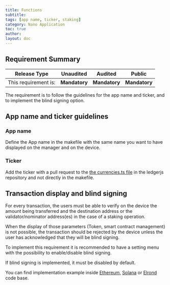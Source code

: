 ```yaml
---
title: Functions
subtitle:
tags: [app name, ticker, staking]
category: Nano Application
toc: true
author:
layout: doc
---
```


## Requirement Summary

|    Release Type       |          Unaudited     |          Audited       |          Public        |
|-----------------------|------------------------|------------------------|------------------------|
|  This requirement is: |    <b>Mandatory</b>    |   <b>Mandatory</b>     |   <b>Mandatory</b>     |

The requirement is to follow the guidelines for the app name and ticker, and to implement the blind signing option.

## App name and ticker guidelines

### App name
Define the App name in the makefile with the same name you want to have displayed on the manager and on the device.

### Ticker
Add the ticker with a pull request to the [the currencies.ts file](https://github.com/LedgerHQ/ledgerjs/blob/master/packages/cryptoassets/src/currencies.ts) in the ledgerjs repository and not directly in the makefile.


## Transaction display and blind signing

For every transaction, the users must be able to verify on the device the amount being transferred and the destination address or the validator/nominator address(es) in the case of a staking operation.

When the display of those parameters (Token, smart contract management) is not possible, the transaction should be rejected by the device unless the user has acknowledged that they will be blind signing.

To implement this requirement it is recommended to have a setting menu with the possibility to enable/disable blind signing.

If blind signing is implemented, it must be disabled by default.

You can find implementation example inside [Ethereum](https://github.com/LedgerHQ/app-ethereum), [Solana](https://github.com/LedgerHQ/app-solana) or [Elrond](https://github.com/LedgerHQ/app-elrond) code base.
